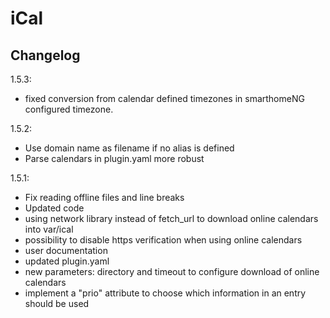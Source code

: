 # iCal

## Changelog
1.5.3:
- fixed conversion from calendar defined timezones in smarthomeNG configured timezone.

1.5.2:
- Use domain name as filename if no alias is defined
- Parse calendars in plugin.yaml more robust

1.5.1:
- Fix reading offline files and line breaks
- Updated code
- using network library instead of fetch_url to download online calendars into var/ical
- possibility to disable https verification when using online calendars
- user documentation
- updated plugin.yaml
- new parameters: directory and timeout to configure download of online calendars
- implement a "prio" attribute to choose which information in an entry should be used

